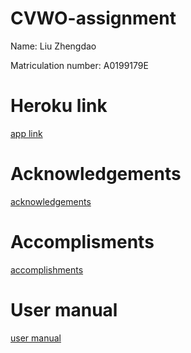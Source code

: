 # CVWO-assignment
Name: Liu Zhengdao

Matriculation number: A0199179E

# Heroku link

[app link](https://glacial-meadow-10023.herokuapp.com/)

# Acknowledgements

[acknowledgements](acknowledgements.md)

# Accomplisments

[accomplishments](Accomplishments.pdf)

# User manual

[user manual](User%20manual.pdf)
